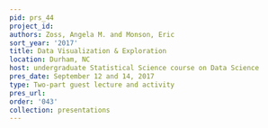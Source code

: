 ```yaml
---
pid: prs_44
project_id: 
authors: Zoss, Angela M. and Monson, Eric
sort_year: '2017'
title: Data Visualization & Exploration
location: Durham, NC
host: undergraduate Statistical Science course on Data Science
pres_date: September 12 and 14, 2017
type: Two-part guest lecture and activity
pres_url: 
order: '043'
collection: presentations
---
```

